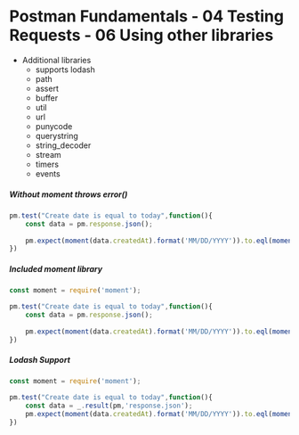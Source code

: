 # Postman Fundamentals - 04 Testing Requests - 06 Using other libraries

- Additional libraries
	- supports lodash
	- path
	- assert
	- buffer
	- util
	- url
	- punycode
	- querystring
	- string_decoder
	- stream
	- timers
	- events

##### Without moment throws error()

```javascript
pm.test("Create date is equal to today",function(){
    const data = pm.response.json();
    
    pm.expect(moment(data.createdAt).format('MM/DD/YYYY')).to.eql(moment().format('MM/DD/YYYY'));
})
```	

##### Included moment library

```javascript
const moment = require('moment');

pm.test("Create date is equal to today",function(){
    const data = pm.response.json();
    
    pm.expect(moment(data.createdAt).format('MM/DD/YYYY')).to.eql(moment().format('MM/DD/YYYY'));
})
```

##### Lodash Support

```javascript
const moment = require('moment');

pm.test("Create date is equal to today",function(){
    const data = _.result(pm,'response.json');
    pm.expect(moment(data.createdAt).format('MM/DD/YYYY')).to.eql(moment().format('MM/DD/YYYY'));
})
```	